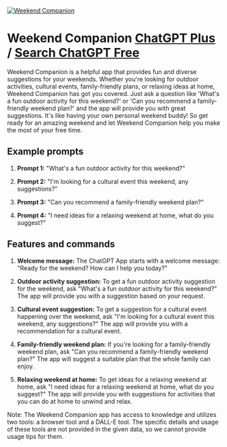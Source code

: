 
[![Weekend Companion](https://files.oaiusercontent.com/file-OJ2KAdK3kc9ebklPDf7GjGem?se=2123-10-19T20%3A22%3A44Z&sp=r&sv=2021-08-06&sr=b&rscc=max-age%3D31536000%2C%20immutable&rscd=attachment%3B%20filename%3D7379a8a0-5f41-4ba7-b56a-9f35fe9353aa.png&sig=UVgm49oMnu9qk6lLv2hRU/vvFG/0nGvV/t0duU8ZspY%3D)](https://chat.openai.com/g/g-SqzfR2HaZ-weekend-companion)

# Weekend Companion [ChatGPT Plus](https://chat.openai.com/g/g-SqzfR2HaZ-weekend-companion) / [Search ChatGPT Free](https://gptcall.net/index.html#/?search=Weekend%20Companion)

Weekend Companion is a helpful app that provides fun and diverse suggestions for your weekends. Whether you're looking for outdoor activities, cultural events, family-friendly plans, or relaxing ideas at home, Weekend Companion has got you covered. Just ask a question like 'What's a fun outdoor activity for this weekend?' or 'Can you recommend a family-friendly weekend plan?' and the app will provide you with great suggestions. It's like having your own personal weekend buddy! So get ready for an amazing weekend and let Weekend Companion help you make the most of your free time.

## Example prompts

1. **Prompt 1:** "What's a fun outdoor activity for this weekend?"

2. **Prompt 2:** "I'm looking for a cultural event this weekend, any suggestions?"

3. **Prompt 3:** "Can you recommend a family-friendly weekend plan?"

4. **Prompt 4:** "I need ideas for a relaxing weekend at home, what do you suggest?"


## Features and commands

1. **Welcome message:** The ChatGPT App starts with a welcome message: "Ready for the weekend? How can I help you today?"

2. **Outdoor activity suggestion:** To get a fun outdoor activity suggestion for the weekend, ask "What's a fun outdoor activity for this weekend?" The app will provide you with a suggestion based on your request.

3. **Cultural event suggestion:** To get a suggestion for a cultural event happening over the weekend, ask "I'm looking for a cultural event this weekend, any suggestions?" The app will provide you with a recommendation for a cultural event.

4. **Family-friendly weekend plan:** If you're looking for a family-friendly weekend plan, ask "Can you recommend a family-friendly weekend plan?" The app will suggest a suitable plan that the whole family can enjoy.

5. **Relaxing weekend at home:** To get ideas for a relaxing weekend at home, ask "I need ideas for a relaxing weekend at home, what do you suggest?" The app will provide you with suggestions for activities that you can do at home to unwind and relax.

Note: The Weekend Companion app has access to knowledge and utilizes two tools: a browser tool and a DALL-E tool. The specific details and usage of these tools are not provided in the given data, so we cannot provide usage tips for them.


